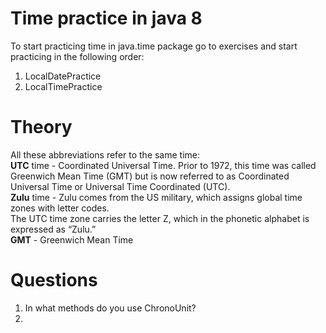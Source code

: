
# Time practice in java 8

To start practicing time in java.time package go to exercises and start practicing in the following order:

1. LocalDatePractice
2. LocalTimePractice

# Theory 

All these abbreviations refer to the same time: </br>
    **UTC** time - Coordinated Universal Time. Prior to 1972, this time was called Greenwich Mean Time (GMT) 
    but is now referred to as Coordinated Universal Time or Universal Time Coordinated (UTC). </br>
    **Zulu** time - Zulu comes from the US military, which assigns global time zones with letter codes. </br>
    The UTC time zone carries the letter Z, which in the phonetic alphabet is expressed as “Zulu.” </br>
    **GMT** - Greenwich Mean Time


# Questions

1. In what methods do you use ChronoUnit?
2. 
